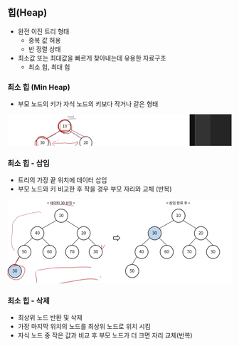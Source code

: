 ## 힙(Heap)

- 완전 이진 트리 형태
    - 중복 값 허용
    - 반 정렬 상태
- 최소값 또는 최대값을 빠르게 찾아내는데 유용한 자료구조
    - 최소 힙, 최대 힙

### 최소 힙 (Min Heap)
- 부모 노드의 키가 자식 노드의 키보다 작거나 같은 형태

![](img/2022-04-29-18-26-35.png)

### 최소 힙 - 삽입
- 트리의 가장 끝 위치에 데이터 삽입
- 부모 노드와 키 비교한 후 작을 경우 부모 자리와 교체 (반복)

![](img/2022-04-29-18-28-46.png)

### 최소 힙 - 삭제

- 최상위 노드 반환 및 삭제
- 가장 마지막 위치의 노드를 최상위 노드로 위치 시킴
- 자식 노드 중 작은 값과 비교 후 부모 노드가 더 크면 자리 교체(반복)
